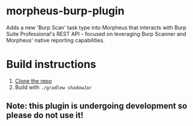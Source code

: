 # morpheus-burp-plugin
Adds a new 'Burp Scan' task type into Morpheus that interacts with Burp Suite Professional's REST API - focused on leveraging Burp Scanner and Morpheus' native reporting capabilities. 

# Build instructions
1. [Clone the repo](https://docs.github.com/en/repositories/creating-and-managing-repositories/cloning-a-repository)
2. Build with `./gradlew shadowJar`


## Note: this plugin is undergoing development so please do not use it! 

